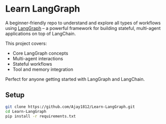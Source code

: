 # Learn LangGraph

A beginner-friendly repo to understand and explore all types of workflows using [LangGraph](https://python.langchain.com/v0.1/docs/langgraph/) – a powerful framework for building stateful, multi-agent applications on top of LangChain.

This project covers:

- Core LangGraph concepts
- Multi-agent interactions
- Stateful workflows
- Tool and memory integration

Perfect for anyone getting started with LangGraph and LangChain.

## Setup

```bash
git clone https://github.com/Ajay1812/Learn-LangGraph.git
cd Learn-LangGraph
pip install -r requirements.txt
```

